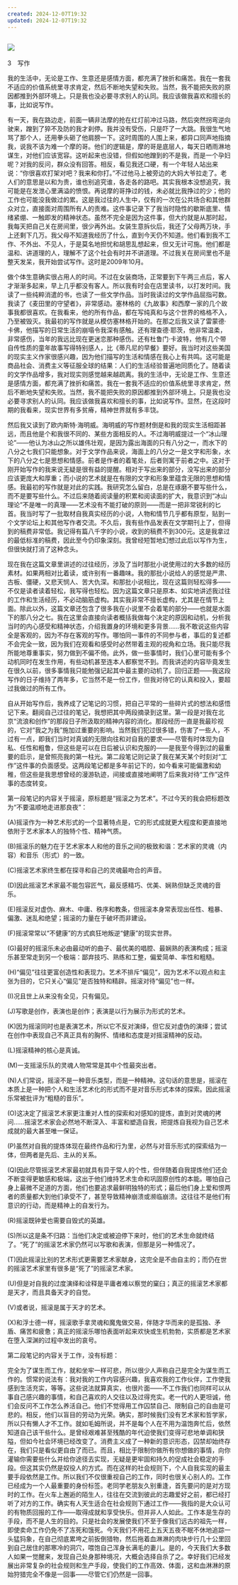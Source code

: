 ```yaml
---
created: 2024-12-07T19:32
updated: 2024-12-07T19:32
---
```

   

## ![](epub/我在北京送快递%20(胡安焉)%20(Z-Library)/images/00001.png)  
3　写作

我的生活中，无论是工作、生意还是感情方面，都充满了挫折和痛苦。我在一套我不适应的价值系统里寻求肯定，然后不断地失望和失败。当然，我不能把失败的原因都推到外部环境上。只是我也没必要寻求别人的认同。我应该做我喜欢和擅长的事，比如说写作。

有一天，我在路边走，前面一辆非法摩的抢在红灯前冲过马路，然后突然拐弯逆向驶来，蹭到了猝不及防的我才刹停。我并没有受伤，只是吓了一大跳。我很生气地骂了那个人，还用拳头砸了他肩膀一下。这时周围的人围上来，都异口同声地指摘我，说我不该为难一个摩的哥。他们的逻辑是，摩的哥是底层人，每天日晒雨淋地谋生，对他们应该宽容。这听起来也没错，但假如他蹭到的不是我，而是一个孕妇呢？对我的反问，群众没有回答。相反，看见我还口硬，有一个年轻人站出来说：“你很喜欢打架对吧？我来和你打。”不过他马上被旁边的大妈大爷拉走了。老人们的意思是以和为贵，谁也别追究谁，各走各的路吧。其实我根本没想追究，我可能是在发泄心里满溢的愤恨。再说摩的哥挣过的钱，未必就比我挣过的少；他的工作也可能没我做过的累。这是我过往的人生中，仅有的一次在公共场合和其他群众对立，直接面对周围所有人的责难。这件事记录下了我当时隐性的歇斯底里、情绪紧绷、一触即发的精神状态。虽然不完全是因为这件事，但大约就是从那时起，我每天把自己关在房间里，很少再外出。女装生意拆伙后，我还了父母两万块，手上还剩下几万。我父母不知道我经历了什么，直到今天仍不知道。他们看到我不工作、不外出、不见人，于是莫名地担忧和胡思乱想起来，但又无计可施。他们都是温和、讲道理的人，理解不了这个社会有时并不讲道理。不过我关在房间里也不是整天发呆，我开始尝试写作。这时是2009年10月。

  

做个体生意确实很占用人的时间。不过在女装商场，正常要到下午两三点后，客人才渐渐多起来，早上几乎都没有客人。所以我有时会在店里读书，以打发时间。我读了一些纯粹消遣的书，也读了一些文学作品。当时我读过的文学作品屈指可数。我读了《麦田里的守望者》，非常感动。塞林格的《九故事》和西摩一家的几个故事我都很喜欢。在我看来，他的所有作品，都在写纯真和与这个世界的格格不入，乃至被毁灭。我最初的写作就是从模仿塞林格开始的。在那之后我又读了雷蒙德·卡佛，他描写的日常生活的崩塌令我深有感触。还有理查德·耶茨，他非常温柔，非常感伤，当年的我远比现在更迷恋那种感伤。还有杜鲁门·卡波特，他有几个带自传性质的童年故事写得特别感人，比《蒂凡尼的早餐》要好。我当时对这些美国的现实主义作家很感兴趣，因为他们描写的生活和情感在我心上有共鸣。这可能是商品社会、消费主义等征服全球的结果：人们的生活经验普遍地同质化了。随着读的文学作品增多，我对现实则感觉越来越疏离。我的生活中，无论是工作、生意还是感情方面，都充满了挫折和痛苦。我在一套我不适应的价值系统里寻求肯定，然后不断地失望和失败。当然，我不能把失败的原因都推到外部环境上。只是我也没必要寻求别人的认同。我应该做我喜欢和擅长的事，比如说写作。显然，在这段时期的我看来，现实世界有多贫瘠，精神世界就有多丰饶。

然后我又读到了欧内斯特·海明威。海明威的写作题材倒是和我的现实生活相距甚远，而且他是个和我很不同的、某些方面相反的人。不过海明威提过一个“冰山理论”——他认为冰山之所以雄伟壮观，是因为露出海面的只有八分之一，而水下的八分之七我们只能想象。对于文学作品来说，海面上的八分之一是文字和形象，水下的八分之七是思想和情感。前者是作者的着笔处，后者则寓于前者之中。这对于刚开始写作的我来说无疑是很有益的提醒。相对于写出来的部分，没写出来的部分应该更庞大和厚重；而小说的艺术就是在有限的文字和形象里蕴含无限的思想和情感。我最初的写作就是对此的实践。我研究怎么留白，总是在琢磨不要写些什么，而不是要写些什么。不过后来随着阅读量的积累和阅读面的扩大，我意识到“冰山理论”不是唯一的真理——艺术没有不能打破的原则——而是一把非常锐利的匕首。我当时写了一批取材自我真实经历的小说，人物和情节几乎都有原型，贴到一个文学论坛上和其他写作者交流。不久后，我有些作品发表在文学期刊上了，但得到的稿费非常低。我记得有篇八千字的小说，收到的稿费不到300元。这是我拿过的最低标准的稿费，因此至今仍印象深刻。我曾经短暂地幻想过此后以写作为生，但很快就打消了这种念头。

现在我在这篇文章里讲述的过往经历，涉及了当时那批小说使用过的大多数的经历素材。如果两相对比着读，或许别有一番趣味。我的那批小说给人的感觉是严肃、古板、僵硬，又悲天悯人、苦大仇深。和那批小说相比，现在这篇则轻松得多——不仅是读者读着轻松，我写得也轻松。因为这篇文章只是原本、如实地讲述我过往的工作和生活经历，不必动脑筋虚构。其实我非常不擅长虚构，尤其是在情节上面。除此以外，这篇文章还包含了很多我在小说里不会着笔的部分——也就是水面下的那八分之七。我在这里会直接向读者概括我做每个决定的原因和动机，分析我当时的内心感受和精神状态，介绍我置身的环境和更多背景……我不敢说这些内容全是客观的，因为不存在客观的写作。哪怕同一事件的不同参与者，事后的复述都不会完全一致，因为我们在观看和感受时必然带着主观的视角和立场。我只能尽我所能地尊重事实，努力做到不偏不倚。此外，做一些事情时，我们心里可能有多个动机同时在发生作用，有些动机甚至连本人都察觉不到。而我讲述的内容毕竟发生在很久以前，很多事情我只能勉强记起其中最主要的动机了。回归正题——我这段写作的日子维持了两年多，它当然不是一份工作，但我对待它的认真和投入，要超过我做过的所有工作。

  

自从开始写作后，我养成了记笔记的习惯，把自己平常的一些碎片式的想法和感悟记下来。翻阅自己过往的笔记，我想把其中两段摘录到这里。第一段是对我在北京“流浪和创作”的那段日子所汲取的精神内容的消化。那段经历一直是我最珍视的，它对“我之为我”施加过重要的影响。当然我们犯过很多错，伤害了一些人，不过有一点，即我们当时对真诚的无限向往和对自我的要求——尽管有时体现为自私、任性和粗鲁，但这些是可以在日后被认识和克服的——是我至今得到过的最重要的启示，是曾照亮我的第一柱光。第二段笔记则记录了我在某天某个时刻对“工作”这件事的负面感受。这两段笔记都是多年前记下的，如今看来可能偏激和幼稚，但这些是我思想曾经的漫游轨迹，间接或直接地阐明了后来我对待“工作”这件事的态度转变。

第一段笔记的内容关于摇滚，原标题是“摇滚之为艺术”。不过今天的我会把标题改为“不要温顺地走进那良夜”：

(A)摇滚作为一种艺术形式的一个显著特点是，它的形式成就更大程度和更直接地依附于艺术家本人的独特个性、精神气质。

(B)摇滚乐的魅力在于艺术家本人和他的音乐之间的极致和谐：艺术家的灵魂（内容）和音乐（形式）的一致。

(C)摇滚艺术家终生都在探寻和自己的灵魂最吻合的声音。

(D)因此摇滚艺术家最不能包容匠气，最反感精巧、优美、娴熟但缺乏灵魂的音乐。

(E)摇滚反对虚伪、麻木、中庸、秩序和教条，但摇滚本身常表现出任性、粗暴、偏激、迷乱和绝望；摇滚的力量在于破坏而非建设。

(F)摇滚常常以“不健康”的方式疯狂地叛逆“健康”的现实世界。

(G)最好的摇滚乐未必由最动听的曲子、最优美的唱腔、最娴熟的表演构成；摇滚乐甚至常走到另一个极端：鄙弃技巧、熟练和工整，偏爱简单、率性和粗糙。

(H)“偏见”往往更富创造性和表现力。艺术不排斥“偏见”，因为艺术不以观点和主张为目的，它只关心“偏见”是否独特和精辟。摇滚对待“偏见”也一样。

(I)况且世上从来没有全见，只有偏见。

(J)写歌是创作，表演也是创作；表演是以行为展示为形式的艺术。

(K)因为摇滚同时也是表演艺术，所以它不反对演绎，但它反对虚伪的演绎；尝试在创作中表现自己不真正具有的胸怀、情绪和态度是对摇滚精神的反动。

(L)摇滚精神的核心是真诚。

(M)一支摇滚乐队的灵魂人物常常是其中个性最突出者。

(N)人们常说，摇滚不是一种音乐类型，而是一种精神。这句话的意思是，摇滚在本质上是一种把个人和生活艺术化的形式而不是对音乐形式本体的探索。因此摇滚乐常被批评为“粗糙的音乐”。

(O)这决定了摇滚艺术家更注重对人性的探索和对感知的提炼，直到对灵魂的拷问……摇滚艺术家会必然地不断深入、丰富和塑造自我，把提炼自我视为自己艺术成就的最大甚至唯一保证。

(P)虽然对自我的提炼体现在最终作品和行为里，必然与对音乐形式的探索结为一体，但两者是先后、主从的关系。

(Q)因此尽管摇滚艺术家最初就具有异于常人的个性，但伴随着自我提炼他们还会不断变得更敏感和极端，这出于他们维持艺术生命和巩固原创性的本能。哪怕自己身上最微不足道的方面，他们也要追求最鲜明独特的形式；最后他们身上爱和恨两者的质量都大到他们承受不了，甚至导致精神崩溃或濒临崩溃。这往往不是他们有意识的行动，而是精神上的自发行为。

(R)摇滚既钟爱也需要自毁式的英雄。

(S)所以这是条不归路：当他们决定或被迫停下来时，他们的艺术生命就终结了。“死了”的摇滚艺术家仍然可以写歌和表演，但那是另一种情况了。

(T)因此摇滚比别的艺术形式更需要艺术家献身，这完全是不由自主的；而仍在世的摇滚艺术家里有很多是“死了”的摇滚艺术家。

(U)但是对自我的过度演绎和诠释是平庸者难以察觉的窠臼；真正的摇滚艺术家都是天才，而且具备天才的自觉。

(V)或者说，摇滚是属于天才的艺术。

(X)和浮士德一样，摇滚歌手拿灵魂和魔鬼做交易，伴随才华而来的是孤独、矛盾、痛苦和疲惫；真正的摇滚乐哪怕表面听起来欢快或生机勃勃，实质都是艺术家在堕入深渊的过程中发出的哀号。

第二段笔记的内容关于工作，没有标题：

完全为了谋生而工作，就和坐牢一样可悲，所以很少人声称自己是完全为谋生而工作的。惯常的说法有：我对我的工作内容感兴趣，我喜欢我的工作伙伴，工作使我感到生活充实，等等。这些说法就算真实，也很片面——不工作我们也同样可以从事自己感兴趣的事情，和自己喜欢的人交往以及过得充实。老一代的人更坦诚，他们会反问不工作怎么养活自己。他们不觉得用工作囚禁自己、限制自己的自由是可悲的。相反，他们以盲目的劳动为光荣。确实，那时候我们没有艺术家和哲学家，所以只有懒人才不工作。就如毛姆所说，并不是每个人在不用为温饱奔忙后，依然知道自己该干些什么。是曾经艰难甚至残酷的年代迫使我们变得可悲地单调和狭隘，但如今社会环境已经改变了。消费主义成了一种新的意识形态，囚禁却始终存在，我们只是看似更自由了而已。而且，相比于限制你做所有你想做的事情，向你灌输你需要些什么并给你途径去实现，无疑是更牢固和持久的促成社会稳定的手段。但这其实仍然是奴役人的方式。而在这样的社会规则下，个人自我实现的最主要手段依然是工作。所以我们不仅很重视自己的工作，同时也很关心别人的。工作已经成为一个人最重要的身份标签。老同学老朋友久别重逢，首先要问的是对方现时的工作。在火车上邂逅的陌生人，往往在交流到彼此的志趣爱好之前，都已经打听了对方的工作。确实有人天生适合在社会规则下通过工作——我指的是大众认可的有物质回报的工作——取得成就和享受快乐。但并非人人如此。工作本是生存的手段，而不是人生的目的。只是社会的发展使我们不至于像我们远古的祖先一样，即使卖命工作仍免不了冻死和饿死。今天我们不用花上五天五夜不眠不休地追踪一头猛犸象，在自己彻底累垮之前扳倒猎物，然后拖着血淋淋的肉块步行几十公里回到自己居住的那寒冷的洞穴，喂饱自己浑身长满毛的妻儿。是的，今天我们大多数人如果一觉醒来，发现自己处身那种境况，大概会选择自杀了之。幸好我们已经发展出非常复杂的社会规则和生产手段，使我们的工作高效、体面，这和血淋淋的原始狩猎完全不像是一回事——尽管它们仍然是一回事。